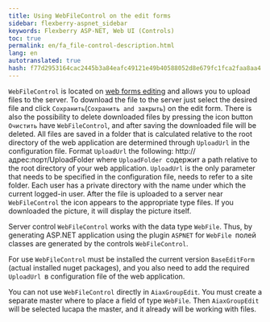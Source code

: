 ```yaml
--- 
title: Using WebFileControl on the edit forms 
sidebar: flexberry-aspnet_sidebar 
keywords: Flexberry ASP-NET, Web UI (Controls) 
toc: true 
permalink: en/fa_file-control-description.html 
lang: en 
autotranslated: true 
hash: f77d2953164cac2445b3a84eafc49121e49b40588052d8e679fc1fca2faa8aa4 
--- 
```


`WebFileControl` is located on [web forms editing](fa_editform.html) and allows you to upload files to the server. To download the file to the server just select the desired file and click `Сохранить`(`Сохранить and закрыть`) on the edit form. 
There is also the possibility to delete downloaded files by pressing the icon button `Очистить` have `WebFileControl`, and after saving the downloaded file will be deleted. 
All files are saved in a folder that is calculated relative to the root directory of the web application are determined through `UploadUrl` in the configuration file. 
Format `UploadUrl` the following: http://адрес:порт/UploadFolder where `UploadFolder `содержит a path relative to the root directory of your web application. `UploadUrl` is the only parameter that needs to be specified in the configuration file, needs to refer to a site folder. Each user has a private directory with the name under which the current logged-in user. 
After the file is uploaded to a server near `WebFileControl` the icon appears to the appropriate type files. If you downloaded the picture, it will display the picture itself. 

Server control `WebFileControl` works with the data type `WebFile`. Thus, by generating ASP.NET application using the plugin `ASPNET` for `WebFile `полей classes are generated by the controls `WebFileControl`. 

For use `WebFileControl` must be installed the current version `BaseEditForm `(actual installed nuget packages), and you also need to add the required `UploadUrl `в configuration file of the web application. 

You can not use `WebFileControl` directly in `AiaxGroupEdit`. You must create a separate master where to place a field of type `WebFile`. Then `AiaxGroupEdit` will be selected lucapa the master, and it already will be working with files. 



